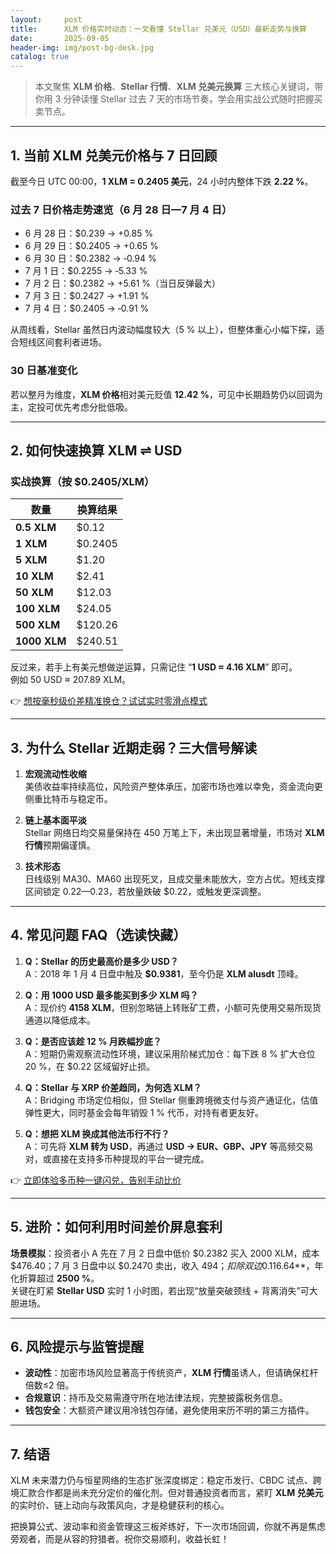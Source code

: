 ```yaml
---
layout:     post
title:      XLM 价格实时动态：一文看懂 Stellar 兑美元（USD）最新走势与换算
date:       2025-09-05
header-img: img/post-bg-desk.jpg
catalog: true
---
```


> 本文聚焦 **XLM 价格**、**Stellar 行情**、**XLM 兑美元换算** 三大核心关键词，带你用 3 分钟读懂 Stellar 过去 7 天的市场节奏，学会用实战公式随时把握买卖节点。

---

## 1. 当前 XLM 兑美元价格与 7 日回顾

截至今日 UTC 00:00，**1 XLM = 0.2405 美元**，24 小时内整体下跌 **2.22 %**。

### 过去 7 日价格走势速览（6 月 28 日—7 月 4 日）
* 6 月 28 日：$0.239 → +0.85 %  
* 6 月 29 日：$0.2405 → +0.65 %  
* 6 月 30 日：$0.2382 → ‑0.94 %  
* 7 月 1 日：$0.2255 → ‑5.33 %  
* 7 月 2 日：$0.2382 → +5.61 %（当日反弹最大）  
* 7 月 3 日：$0.2427 → +1.91 %  
* 7 月 4 日：$0.2405 → ‑0.91 %  

从周线看，Stellar 虽然日内波动幅度较大（5 % 以上），但整体重心小幅下探，适合短线区间套利者进场。

### 30 日基准变化
若以整月为维度，**XLM 价格**相对美元贬值 **12.42 %**，可见中长期趋势仍以回调为主，定投可优先考虑分批低吸。

---

## 2. 如何快速换算 XLM ⇌ USD

### 实战换算（按 $0.2405/XLM）
| 数量 | 换算结果 |
|---|---|
| **0.5 XLM** | $0.12 |
| **1 XLM** | $0.2405 |
| **5 XLM** | $1.20 |
| **10 XLM** | $2.41 |
| **50 XLM** | $12.03 |
| **100 XLM** | $24.05 |
| **500 XLM** | $120.26 |
| **1000 XLM** | $240.51 |

反过来，若手上有美元想做逆运算，只需记住 “**1 USD ≈ 4.16 XLM**” 即可。  
例如 50 USD ≈ 207.89 XLM。

👉 [想按毫秒级价差精准换仓？试试实时零滑点模式](https://okxdog.com/)

---

## 3. 为什么 Stellar 近期走弱？三大信号解读

1. **宏观流动性收缩**  
   美债收益率持续高位，风险资产整体承压，加密市场也难以幸免，资金流向更侧重比特币与稳定币。

2. **链上基本面平淡**  
   Stellar 网络日均交易量保持在 450 万笔上下，未出现显著增量，市场对 **XLM 行情**预期偏谨慎。

3. **技术形态**  
   日线级别 MA30、MA60 出现死叉，且成交量未能放大，空方占优。短线支撑区间锁定 $0.22—$0.23，若放量跌破 $0.22，或触发更深调整。

---

## 4. 常见问题 FAQ（选读快藏）

1. **Q：Stellar 的历史最高价是多少 USD？**  
   A：2018 年 1 月 4 日盘中触及 **$0.9381**，至今仍是 **XLM alusdt** 顶峰。

2. **Q：用 1000 USD 最多能买到多少 XLM 吗？**  
   A：现价约 **4158 XLM**，但别忽略链上转账矿工费，小额可先使用交易所现货通道以降低成本。

3. **Q：是否应该趁 12 % 月跌幅抄底？**  
   A：短期仍需观察流动性环境，建议采用阶梯式加仓：每下跌 8 % 扩大仓位 20 %，在 $0.22 区域留好止损。

4. **Q：Stellar 与 XRP 价差趋同，为何选 XLM？**  
   A：Bridging 市场定位相似，但 Stellar 侧重跨境微支付与资产通证化，估值弹性更大，同时基金会每年销毁 1 % 代币，对持有者更友好。

5. **Q：想把 XLM 换成其他法币行不行？**  
   A：可先将 **XLM 转为 USD**，再通过 **USD → EUR、GBP、JPY** 等高频交易对，或直接在支持多币种提现的平台一键完成。

👉 [立即体验多币种一键闪兑，告别手动比价](https://okxdog.com/)

---

## 5. 进阶：如何利用时间差价屏息套利

**场景模拟**：投资者小 A 先在 7 月 2 日盘中低价 $0.2382 买入 2000 XLM，成本 $476.40；7 月 3 日盘中以 $0.2470 卖出，收入 $494；  
扣除双边 0.1 % 手续费，短短 24 小时净利润 **$16.64**，年化折算超过 **2500 %**。  
关键在盯紧 **Stellar USD** 实时 1 小时图，若出现“放量突破颈线 + 背离消失”可大胆进场。

---

## 6. 风险提示与监管提醒

* **波动性**：加密市场风险显著高于传统资产，**XLM 行情**虽诱人，但请确保杠杆倍数≤2 倍。  
* **合规意识**：持币及交易需遵守所在地法律法规，完整披露税务信息。  
* **钱包安全**：大额资产建议用冷钱包存储，避免使用来历不明的第三方插件。

---

## 7. 结语

XLM 未来潜力仍与恒星网络的生态扩张深度绑定：稳定币发行、CBDC 试点、跨境汇款合作都是尚未充分定价的催化剂。但对普通投资者而言，紧盯 **XLM 兑美元** 的实时价、链上动向与政策风向，才是稳健获利的核心。  

把换算公式、波动率和资金管理这三板斧练好，下一次市场回调，你就不再是焦虑旁观者，而是从容的狩猎者。祝你交易顺利，收益长虹！